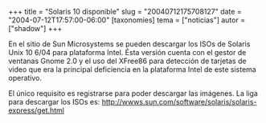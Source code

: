 +++
title = "Solaris 10 disponible"
slug = "20040712175708127"
date = "2004-07-12T17:57:00-06:00"
[taxonomies]
tema = ["noticias"]
autor = ["shadow"]
+++

En el sitio de Sun Microsystems se pueden descargar los ISOs de Solaris
Unix 10 6/04 para plataforma Intel. Ésta versión cuenta con el gestor de
ventanas Gnome 2.0 y el uso del XFree86 para detección de tarjetas de
video que era la principal deficiencia en la plataforma Intel de este
sistema operativo.

El único requisito es registrarse para poder descargar las imágenes. La
liga para descargar los ISOs es:
http://wwws.sun.com/software/solaris/solaris-express/get.html
